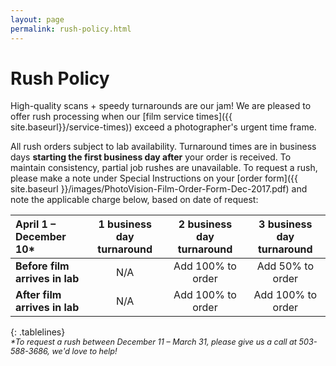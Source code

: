 ```yaml
---
layout: page
permalink: rush-policy.html
---
```

<style>
.tablelines th {
    border-bottom: 2px solid #424242;
    padding: .3em 1em .3em 1em;
}
.tablelines td {
    border-bottom: 1px solid #424242;
    padding: .3em 1em .3em 1em;
}
.tablelines tr:last-child td {
    border: none;
}
ol, ul {
    padding-left: 3em;
}
p {
    margin-bottom: 0;
}
.entry h1 {
    border-bottom: 1px solid #ccc;
}
.disclaimer {
    font-size: .9em;
    font-style: italic;
    padding-bottom: 25px;
}
</style>

# Rush Policy

High-quality scans + speedy turnarounds are our jam! We are pleased to offer rush processing when our [film service times]({{ site.baseurl}}/service-times)) exceed a photographer's urgent time frame.  

All rush orders subject to lab availability. Turnaround times are in business days **starting the first business day after** your order is received. To maintain consistency, partial job rushes are unavailable. To request a rush, please make a note under Special Instructions on your [order form]({{ site.baseurl }}/images/PhotoVision-Film-Order-Form-Dec-2017.pdf) and note the applicable charge below, based on date of request: 


| **April 1 – December 10*** | **1 business day turnaround** | **2 business day turnaround** | **3 business day turnaround** |
| :--- | :---: | :---: | :---: |
| **Before film arrives in lab** |	N/A	| Add 100% to order | Add 50% to order |
| **After film arrives in lab** | N/A | Add 100% to order | Add 100% to order |
{: .tablelines}

<div class="disclaimer">*To request a rush between December 11 – March 31, please give us a call at 503-588-3686, we'd love to help!</div>
